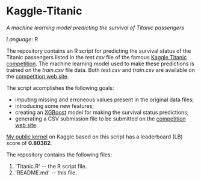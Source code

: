 # Kaggle-Titanic

*A machine learning model predicting the survival of Titanic passengers*

*Language:* R

The repository contains an R script for predicting the survival status of the Titanic passengers listed in the *test.csv* file of the famous [Kaggle Titanic competition](https://www.kaggle.com/c/titanic). The machine learning model used to make these predictions is trained on the *train.csv* file data. Both *test.csv* and *train.csv* are available on the [competition web site](https://www.kaggle.com/c/titanic/data).

The script acomplishes the following goals:

* imputing missing and erroneous values present in the original data files; 
* introducing some new features;
* creating an [XGBoost](https://xgboost.readthedocs.io/en/latest/#) model for making the survival status predictions;
* generating a CSV submission file to be submitted on the [competition web site](https://www.kaggle.com/c/titanic).

[My public kernel](https://www.kaggle.com/graf10a/alexey-pronin-xgboost-with-caret) on Kaggle based on this script has a leaderboard (LB) score of **0.80382**.

The repository contains the following files:

1. 'Titanic.R' -- the R script file.
2. 'README.md' -- this file.
